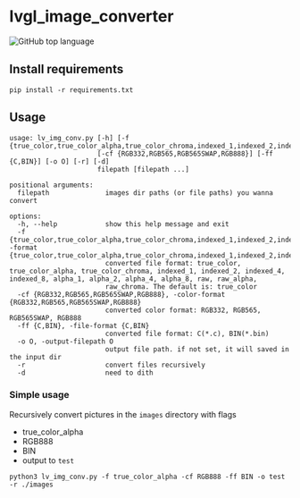 # lvgl_image_converter

![GitHub top language](https://img.shields.io/github/languages/top/W-Mai/lvgl_image_converter?style=for-the-badge)

## Install requirements

```
pip install -r requirements.txt
```

## Usage

```shell
usage: lv_img_conv.py [-h] [-f {true_color,true_color_alpha,true_color_chroma,indexed_1,indexed_2,indexed_4,indexed_8,alpha_1,alpha_2,alpha_4,alpha_8,raw,raw_alpha,raw_chroma}]
                      [-cf {RGB332,RGB565,RGB565SWAP,RGB888}] [-ff {C,BIN}] [-o O] [-r] [-d]
                      filepath [filepath ...]

positional arguments:
  filepath              images dir paths (or file paths) you wanna convert

options:
  -h, --help            show this help message and exit
  -f {true_color,true_color_alpha,true_color_chroma,indexed_1,indexed_2,indexed_4,indexed_8,alpha_1,alpha_2,alpha_4,alpha_8,raw,raw_alpha,raw_chroma}, -format {true_color,true_color_alpha,true_color_chroma,indexed_1,indexed_2,indexed_4,indexed_8,alpha_1,alpha_2,alpha_4,alpha_8,raw,raw_alpha,raw_chroma}
                        converted file format: true_color, true_color_alpha, true_color_chroma, indexed_1, indexed_2, indexed_4, indexed_8, alpha_1, alpha_2, alpha_4, alpha_8, raw, raw_alpha,
                        raw_chroma. The default is: true_color
  -cf {RGB332,RGB565,RGB565SWAP,RGB888}, -color-format {RGB332,RGB565,RGB565SWAP,RGB888}
                        converted color format: RGB332, RGB565, RGB565SWAP, RGB888
  -ff {C,BIN}, -file-format {C,BIN}
                        converted file format: C(*.c), BIN(*.bin)
  -o O, -output-filepath O
                        output file path. if not set, it will saved in the input dir
  -r                    convert files recursively
  -d                    need to dith
```

### Simple usage

Recursively convert pictures in the `images` directory with flags

- true_color_alpha
- RGB888
- BIN
- output to `test`

```shell
python3 lv_img_conv.py -f true_color_alpha -cf RGB888 -ff BIN -o test -r ./images
```
